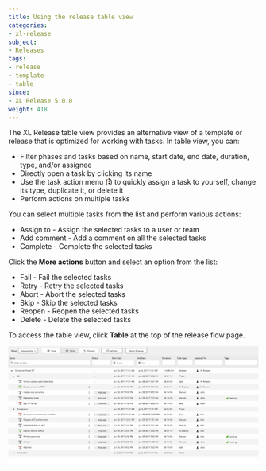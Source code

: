 ```yaml
---
title: Using the release table view
categories:
- xl-release
subject:
- Releases
tags:
- release
- template
- table
since:
- XL Release 5.0.0
weight: 418
---
```


The XL Release table view provides an alternative view of a template or release that is optimized for working with tasks. In table view, you can:

* Filter phases and tasks based on name, start date, end date, duration, type, and/or assignee
* Directly open a task by clicking its name
* Use the task action menu (![Task action menu](/images/menu_three_dots.png)) to quickly assign a task to yourself, change its type, duplicate it, or delete it
* Perform actions on multiple tasks

You can select multiple tasks from the list and perform various actions:
* Assign to - Assign the selected tasks to a user or team
* Add comment - Add a comment on all the selected tasks
* Complete - Complete the selected tasks

Click the **More actions** button and select an option from the list:
* Fail - Fail the selected tasks
* Retry - Retry the selected tasks
* Abort - Abort the selected tasks
* Skip - Skip the selected tasks
* Reopen - Reopen the selected tasks
* Delete - Delete the selected tasks

To access the table view, click **Table** at the top of the release flow page.

![XL Release table view](../images/release-table-view.png)

